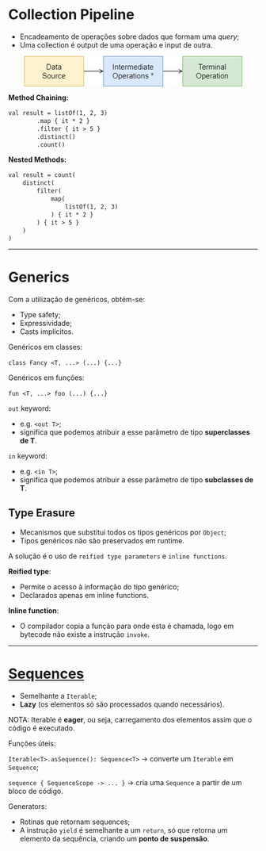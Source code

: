 # Collection Pipeline

* Encadeamento de operações sobre dados que formam uma _query_;
* Uma collection é output de uma operação e input de outra.

<p align="center">
    <img src="./docs/collection-pipeline.png" alt="Collection Pipeline" align="center"/>
</p>

**Method Chaining:**

```
val result = listOf(1, 2, 3)
        .map { it * 2 }
        .filter { it > 5 }
        .distinct()
        .count()
```

**Nested Methods:**

```
val result = count(
    distinct(
        filter(
            map(
                listOf(1, 2, 3)
            ) { it * 2 }
        ) { it > 5 }
    )
)
```

---

# Generics

Com a utilização de genéricos, obtém-se:

* Type safety;
* Expressividade;
* Casts implícitos.

Genéricos em classes:

`class Fancy <T, ...> (...) {...}`

Genéricos em funções:

`fun <T, ...> foo (...) {...}`


`out` keyword:

* e.g. `<out T>`;
* significa que podemos atribuir a esse parâmetro de tipo **superclasses de T**.

`in` keyword:

* e.g. `<in T>`;
* significa que podemos atribuir a esse parâmetro de tipo **subclasses de T**.

## Type Erasure

* Mecanismos que substitui todos os tipos genéricos por `Object`;
* Tipos genéricos não são preservados em runtime.

A solução é o uso de `reified type parameters` e `inline functions`.

**Reified type**:

* Permite o acesso à informação do tipo genérico;
* Declarados apenas em inline functions.

**Inline function**:

* O compilador copia a função para onde esta é chamada, logo em bytecode não existe a instrução `invoke`.

---

# [Sequences](https://kotlinlang.org/docs/sequences.html)

* Semelhante a `Iterable`;
* **Lazy** (os elementos só são processados quando necessários).

NOTA: Iterable é **eager**, ou seja, carregamento dos elementos assim que o código é executado.

Funções úteis:

`Iterable<T>.asSequence(): Sequence<T>` -> converte um `Iterable` em `Sequence`;

`sequence { SequenceScope -> ... }` -> cria uma `Sequence` a partir de um bloco de código.

Generators:

* Rotinas que retornam sequences;
* A instrução `yield` é semelhante a um `return`, só que retorna um elemento da sequência, criando um **ponto de suspensão**. 
